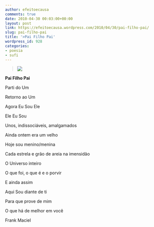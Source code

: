 ```yaml
---
author: efeitoecausa
comments: true
date: 2010-04-30 00:03:00+00:00
layout: post
link: https://efeitoecausa.wordpress.com/2010/04/30/pai-filho-pai/
slug: pai-filho-pai
title: '>Pai Filho Pai'
wordpress_id: 928
categories:
- poesia
- sufi
---
```


>[![](http://i132.photobucket.com/albums/q14/ACALEB80/meditation.jpg)](http://i132.photobucket.com/albums/q14/ACALEB80/meditation.jpg)
  
	 	 	 	 	 	  

**Pai Filho Pai**


  


Parti do Um

Retorno ao Um


  


Agora Eu Sou Ele

Ele Eu Sou

Unos, indissociáveis, amalgamados


  


Ainda ontem era um velho

Hoje sou menino/menina

Cada estrela e grão de areia na imensidão

O Universo inteiro

O que foi, o que é e o porvir


  


E ainda assim

Aqui Sou diante de ti

Para que prove de mim

O que há de melhor em você


  


Frank Maciel
